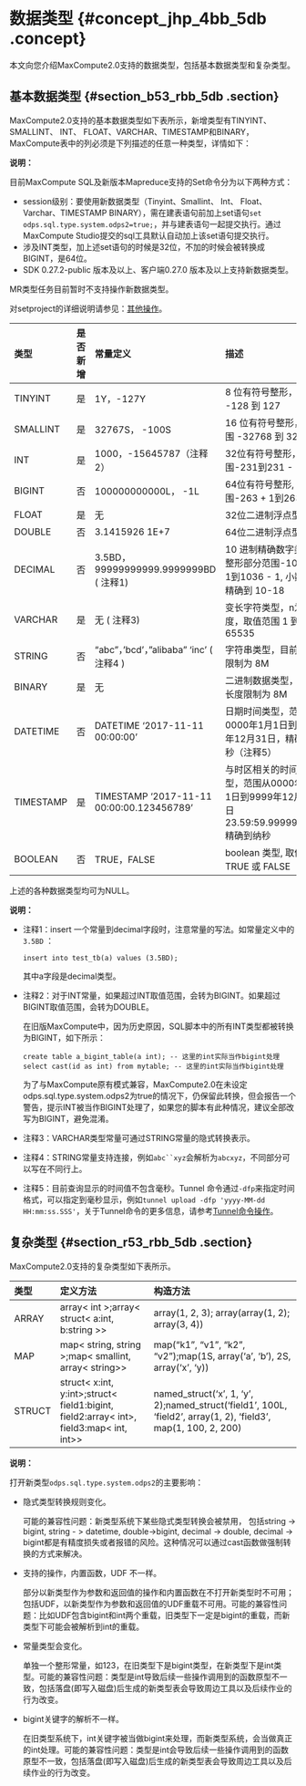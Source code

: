 # 数据类型 {#concept_jhp_4bb_5db .concept}

本文向您介绍MaxCompute2.0支持的数据类型，包括基本数据类型和复杂类型。

## 基本数据类型 {#section_b53_rbb_5db .section}

MaxCompute2.0支持的基本数据类型如下表所示，新增类型有TINYINT、SMALLINT、 INT、 FLOAT、VARCHAR、TIMESTAMP和BINARY，MaxCompute表中的列必须是下列描述的任意一种类型，详情如下：

**说明：** 

目前MaxCompute SQL及新版本Mapreduce支持的Set命令分为以下两种方式：

-   session级别：要使用新数据类型（Tinyint、Smallint、 Int、 Float、Varchar、TIMESTAMP BINARY），需在建表语句前加上set语句`set odps.sql.type.system.odps2=true;`，并与建表语句一起提交执行。通过MaxCompute Studio提交的sql工具默认自动加上该set语句提交执行。
-   涉及INT类型，加上述set语句的时候是32位，不加的时候会被转换成BIGINT，是64位。
-   SDK 0.27.2-public 版本及以上、客户端0.27.0 版本及以上支持新数据类型。

MR类型任务目前暂时不支持操作新数据类型。

对setproject的详细说明请参见：[其他操作](intl.zh-CN/用户指南/常用命令/其他操作.md#)。

|类型|是否新增|常量定义|描述|
|:-|:---|:---|:-|
|TINYINT|是|1Y，-127Y|8 位有符号整形，范围 -128 到 127|
|SMALLINT|是|32767S， -100S|16 位有符号整形， 范围 -32768 到 32767|
|INT|是|1000，-15645787（注释2）|32位有符号整形，范围-231到231 - 1|
|BIGINT|否|100000000000L， -1L|64位有符号整形, 范围-263 + 1到263 - 1|
|FLOAT|是|无|32位二进制浮点型|
|DOUBLE|否|3.1415926 1E+7|64位二进制浮点型|
|DECIMAL|否|3.5BD， 99999999999.9999999BD \( 注释1\)|10 进制精确数字类型，整形部分范围-1036 + 1到1036 - 1, 小数部分精确到 10-18|
|VARCHAR|是|无 \( 注释3\)|变长字符类型，n为长度，取值范围 1 到 65535|
|STRING|否|“abc”，’bcd’，”alibaba” ‘inc’ \( 注释4 \)|字符串类型，目前长度限制为 8M|
|BINARY|是|无|二进制数据类型，目前长度限制为 8M|
|DATETIME|否|DATETIME ‘2017-11-11 00:00:00’|日期时间类型，范围从0000年1月1日到9999年12月31日，精确到毫秒（注释5）|
|TIMESTAMP|是|TIMESTAMP ‘2017-11-11 00:00:00.123456789’|与时区相关的时间戳类型，范围从0000年1月1日到9999年12月31日 23.59:59.999999999, 精确到纳秒|
|BOOLEAN|否|TRUE，FALSE|boolean 类型, 取值 TRUE 或 FALSE|

上述的各种数据类型均可为NULL。

**说明：** 

-   注释1：insert 一个常量到decimal字段时，注意常量的写法。如常量定义中的`3.5BD` ：

    ```
    insert into test_tb(a) values (3.5BD);
    ```

    其中a字段是decimal类型。

-   注释2：对于INT常量，如果超过INT取值范围，会转为BIGINT。如果超过BIGINT取值范围，会转为DOUBLE。

    在旧版MaxCompute中，因为历史原因，SQL脚本中的所有INT类型都被转换为BIGINT，如下所示：

    ```
    create table a_bigint_table(a int); -- 这里的int实际当作bigint处理
    select cast(id as int) from mytable; -- 这里的int实际当作bigint处理
    ```

    为了与MaxCompute原有模式兼容，MaxCompute2.0在未设定odps.sql.type.system.odps2为true的情况下，仍保留此转换，但会报告一个警告，提示INT被当作BIGINT处理了，如果您的脚本有此种情况，建议全部改写为BIGINT，避免混淆。

-   注释3：VARCHAR类型常量可通过STRING常量的隐式转换表示。
-   注释4：STRING常量支持连接，例如`abc``xyz`会解析为`abcxyz`，不同部分可以写在不同行上。
-   注释5：目前查询显示的时间值不包含毫秒。Tunnel 命令通过`-dfp`来指定时间格式，可以指定到毫秒显示，例如`tunnel upload -dfp 'yyyy-MM-dd HH:mm:ss.SSS'`，关于Tunnel命令的更多信息，请参考[Tunnel命令操作](intl.zh-CN/用户指南/数据上传下载/Tunnel命令操作.md#)。

## 复杂类型 {#section_r53_rbb_5db .section}

MaxCompute2.0支持的复杂类型如下表所示。

|类型|定义方法|构造方法|
|:-|:---|:---|
|ARRAY|array< int \>;array< struct< a:int, b:string \>\>|array\(1, 2, 3\); array\(array\(1, 2\); array\(3, 4\)\)|
|MAP|map< string, string \>;map< smallint, array< string\>\>|map\(“k1”, “v1”, “k2”, “v2”\);map\(1S, array\(‘a’, ‘b’\), 2S, array\(‘x’, ‘y\)\)|
|STRUCT|struct< x:int, y:int\>;struct< field1:bigint, field2:array< int\>, field3:map< int, int\>\>|named\_struct\(‘x’, 1, ‘y’, 2\);named\_struct\(‘field1’, 100L, ‘field2’, array\(1, 2\), ‘field3’, map\(1, 100, 2, 200\)|

**说明：** 

打开新类型`odps.sql.type.system.odps2`的主要影响：

-   隐式类型转换规则变化。

    可能的兼容性问题：新类型系统下某些隐式类型转换会被禁用， 包括string -\> bigint, string - \> datetime, double-\>bigint, decimal -\> double, decimal -\> bigint都是有精度损失或者报错的风险。这种情况可以通过cast函数做强制转换的方式来解决。

-   支持的操作，内置函数，UDF 不一样。

    部分以新类型作为参数和返回值的操作和内置函数在不打开新类型时不可用；包括UDF，以新类型作为参数和返回值的UDF重载不可用。可能的兼容性问题：比如UDF包含bigint和int两个重载，旧类型下一定是bigint的重载，而新类型下可能会被解析到int的重载。

-   常量类型会变化。

    单独一个整形常量，如123，在旧类型下是bigint类型，在新类型下是int类型。可能的兼容性问题：类型是int导致后续一些操作调用到的函数原型不一致，包括落盘\(即写入磁盘\)后生成的新类型表会导致周边工具以及后续作业的行为改变。

-   bigint关键字的解析不一样。

    在旧类型系统下，int关键字被当做bigint来处理，而新类型系统，会当做真正的int处理。可能的兼容性问题：类型是int会导致后续一些操作调用到的函数原型不一致，包括落盘\(即写入磁盘\)后生成的新类型表会导致周边工具以及后续作业的行为改变。


